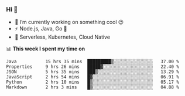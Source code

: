 ### Hi 👋

<!--
**nodejh/nodejh** is a ✨ _special_ ✨ repository because its `README.md` (this file) appears on your GitHub profile.

Here are some ideas to get you started:

- 🔭 I’m currently working on ...
- 🌱 I’m currently learning ...
- 👯 I’m looking to collaborate on ...
- 🤔 I’m looking for help with ...
- 💬 Ask me about ...
- 📫 How to reach me: ...
- 😄 Pronouns: ...
- ⚡ Fun fact: ...
-->

- 🔭 I’m currently working on something cool :wink:
- ⚡ Node.js, Java, Go :thought_balloon:
- 🤖 Serverless, Kubernetes, Cloud Native

📊 **This week I spent my time on**

<!--START_SECTION:waka-->

```text
Java           15 hrs 35 mins  █████████▒░░░░░░░░░░░░░░░   37.00 %
Properties     9 hrs 26 mins   █████▓░░░░░░░░░░░░░░░░░░░   22.40 %
JSON           5 hrs 35 mins   ███▒░░░░░░░░░░░░░░░░░░░░░   13.29 %
JavaScript     2 hrs 54 mins   █▓░░░░░░░░░░░░░░░░░░░░░░░   06.91 %
Python         2 hrs 10 mins   █▒░░░░░░░░░░░░░░░░░░░░░░░   05.17 %
Markdown       2 hrs 3 mins    █▒░░░░░░░░░░░░░░░░░░░░░░░   04.88 %
```

<!--END_SECTION:waka-->


<!--
:traffic_light: **Visitors**

![visitors](https://visitor-badge.glitch.me/badge?page_id=nodejh.nodejh)
-->
